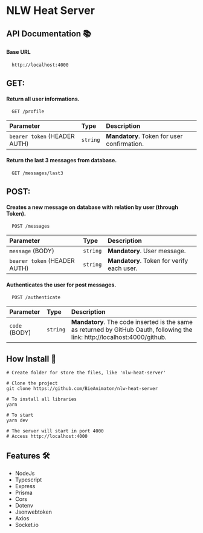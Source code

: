 # NLW Heat Server

## API Documentation :books:
#### Base URL
```
  http://localhost:4000
```
## GET:
#### Return all user informations.
```
  GET /profile
```
| Parameter   | Type       | Description                           |
| :---------- | :--------- | :---------------------------------- |
| `bearer token` (HEADER AUTH)| `string` | **Mandatory**. Token for user confirmation. |


#### Return the last 3 messages from database.
```
  GET /messages/last3
```


## POST:
#### Creates a new message on database with relation by user (through Token).
```
  POST /messages
```
| Parameter   | Type       | Description                           |
| :---------- | :--------- | :---------------------------------- |
| `message` (BODY)| `string` | **Mandatory**. User message. |
| `bearer token` (HEADER AUTH)| `string` | **Mandatory**. Token for verify each user. |


#### Authenticates the user for post messages.
```
  POST /authenticate
```
| Parameter   | Type       | Description                                   |
| :---------- | :--------- | :------------------------------------------ |
| `code` (BODY)| `string` | **Mandatory**. The code inserted is the same as returned by GitHub Oauth, following the link: http://localhost:4000/github. |



## How Install :bookmark_tabs:
```
# Create folder for store the files, like 'nlw-heat-server'

# Clone the project
git clone https://github.com/BieAnimaton/nlw-heat-server

# To install all libraries
yarn

# To start
yarn dev

# The server will start in port 4000
# Access http://localhost:4000
```

## Features :hammer_and_wrench:
- NodeJs
- Typescript
- Express
- Prisma
- Cors
- Dotenv
- Jsonwebtoken
- Axios
- Socket.io